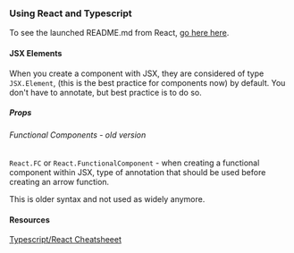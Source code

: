 ### Using React and Typescript
To see the launched README.md from React, [go here here](./REACT_README.md). 

#### JSX Elements
When you create a component with JSX, they are considered of type `JSX.Element`, (this is the best practice for components now) by default. You don't have to annotate, but best practice is to do so. 

##### Props

###### Functional Components - old version

`React.FC` or `React.FunctionalComponent` - when creating a functional component within JSX, type of annotation that should be used before creating an arrow function. 

This is older syntax and not used as widely anymore. 


#### Resources 
[Typescript/React Cheatsheeet](https://github.com/typescript-cheatsheets/react#reacttypescript-cheatsheet)